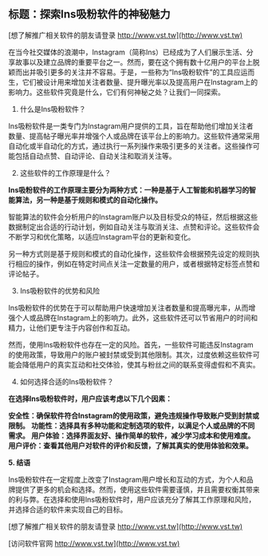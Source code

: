 ## **标题：探索Ins吸粉软件的神秘魅力**

[想了解推广相关软件的朋友请登录 http://www.vst.tw](http://www.vst.tw)

在当今社交媒体的浪潮中，Instagram（简称Ins）已经成为了人们展示生活、分享故事以及建立品牌的重要平台之一。然而，要在这个拥有数十亿用户的平台上脱颖而出并吸引更多的关注并不容易。于是，一些称为“Ins吸粉软件”的工具应运而生，它们被设计用来增加关注者数量、提升曝光率以及提高用户在Instagram上的影响力。这些软件究竟是什么，它们有何神秘之处？让我们一同探索。

1. 什么是Ins吸粉软件？

Ins吸粉软件是一类专门为Instagram用户提供的工具，旨在帮助他们增加关注者数量、提高帖子曝光率并增强个人或品牌在该平台上的影响力。这些软件通常采用自动化或半自动化的方式，通过执行一系列操作来吸引更多的关注者。这些操作可能包括自动点赞、自动评论、自动关注和取消关注等。

2. 这些软件的工作原理是什么？

**Ins吸粉软件的工作原理主要分为两种方式：一种是基于人工智能和机器学习的智能算法，另一种是基于规则和模式的自动化操作。**

智能算法的软件会分析用户的Instagram账户以及目标受众的特征，然后根据这些数据制定出合适的行动计划，例如自动关注与取消关注、点赞和评论。这些软件会不断学习和优化策略，以适应Instagram平台的更新和变化。

另一种方式则是基于规则和模式的自动化操作，这些软件会根据预先设定的规则执行相应的操作，例如在特定时间点关注一定数量的用户，或者根据特定标签点赞和评论帖子。

3. Ins吸粉软件的优势和风险

Ins吸粉软件的优势在于可以帮助用户快速增加关注者数量和提高曝光率，从而增强个人或品牌在Instagram上的影响力。此外，这些软件还可以节省用户的时间和精力，让他们更专注于内容创作和互动。

然而，使用Ins吸粉软件也存在一定的风险。首先，一些软件可能违反Instagram的使用政策，导致用户的账户被封禁或受到其他限制。其次，过度依赖这些软件可能会降低用户的真实互动和社交体验，使其与粉丝之间的联系变得虚假和不真实。

4. 如何选择合适的Ins吸粉软件？

**在选择Ins吸粉软件时，用户应该考虑以下几个因素：**

**安全性：确保软件符合Instagram的使用政策，避免违规操作导致账户受到封禁或限制。**
**功能性：选择具有多种功能和定制选项的软件，以满足个人或品牌的不同需求。**
**用户体验：选择界面友好、操作简单的软件，减少学习成本和使用难度。**
**用户评价：查看其他用户对软件的评价和反馈，了解其真实的使用体验和效果。**

**5. 结语**

Ins吸粉软件在一定程度上改变了Instagram用户增长和互动的方式，为个人和品牌提供了更多的机会和选择。然而，使用这些软件需要谨慎，并且需要权衡其带来的利与弊。在选择和使用Ins吸粉软件时，用户应该充分了解其工作原理和风险，并选择合适的软件来实现自己的目标。

[想了解推广相关软件的朋友请登录 http://www.vst.tw](http://www.vst.tw)


[访问软件官网 http://www.vst.tw](http://www.vst.tw)
